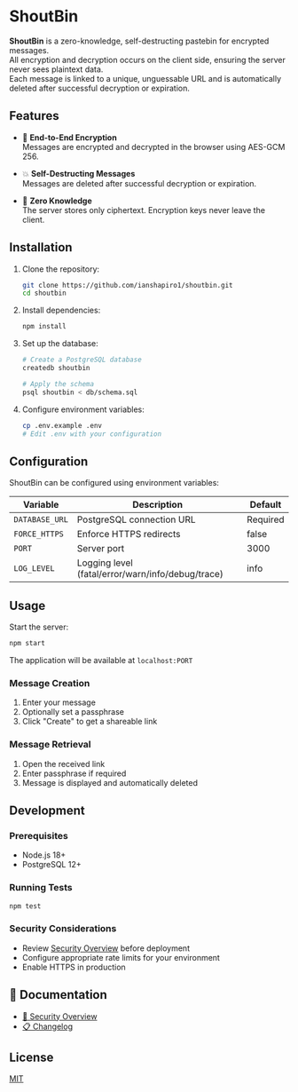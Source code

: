 # ShoutBin

**ShoutBin** is a zero-knowledge, self-destructing pastebin for encrypted messages.  
All encryption and decryption occurs on the client side, ensuring the server never sees plaintext data.  
Each message is linked to a unique, unguessable URL and is automatically deleted after successful decryption or expiration.

## Features

- 🔐 **End-to-End Encryption**  
  Messages are encrypted and decrypted in the browser using AES-GCM 256.

- 💥 **Self-Destructing Messages**  
  Messages are deleted after successful decryption or expiration.

- 🧠 **Zero Knowledge**  
  The server stores only ciphertext. Encryption keys never leave the client.


## Installation

1. Clone the repository:
   ```bash
   git clone https://github.com/ianshapiro1/shoutbin.git
   cd shoutbin
   ```

2. Install dependencies:
   ```bash
   npm install
   ```

3. Set up the database:
   ```bash
   # Create a PostgreSQL database
   createdb shoutbin

   # Apply the schema
   psql shoutbin < db/schema.sql
   ```

4. Configure environment variables:
   ```bash
   cp .env.example .env
   # Edit .env with your configuration
   ```

## Configuration

ShoutBin can be configured using environment variables:

| Variable | Description | Default |
|----------|-------------|---------|
| `DATABASE_URL` | PostgreSQL connection URL | Required |
| `FORCE_HTTPS` | Enforce HTTPS redirects | false |
| `PORT` | Server port | 3000 |
| `LOG_LEVEL` | Logging level (fatal/error/warn/info/debug/trace) | info |

## Usage

Start the server:
```bash
npm start
```

The application will be available at `localhost:PORT`

### Message Creation
1. Enter your message
2. Optionally set a passphrase
3. Click "Create" to get a shareable link

### Message Retrieval
1. Open the received link
2. Enter passphrase if required
3. Message is displayed and automatically deleted

## Development

### Prerequisites
- Node.js 18+
- PostgreSQL 12+

### Running Tests
```bash
npm test
```

### Security Considerations
- Review [Security Overview](docs/SECURITY.md) before deployment
- Configure appropriate rate limits for your environment
- Enable HTTPS in production

## 📖 Documentation

- [🔐 Security Overview](docs/SECURITY.md)  
- [📋 Changelog](CHANGELOG.md)  

## License

[MIT](LICENSE)  